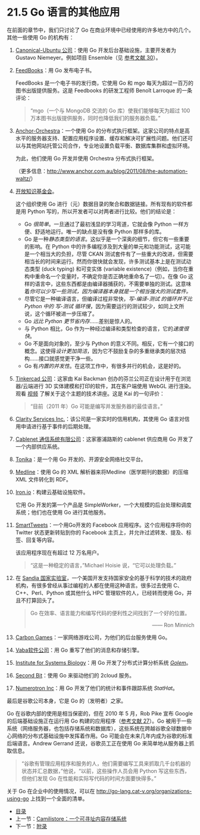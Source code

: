 # 21.5 Go 语言的其他应用

在前面的章节中，我们只讨论了 Go 在商业环境中已经使用的许多地方中的几个。其他一些使用 Go 的机构有：

1. [Canonical-Ubuntu 公司](http://www.canonical.com/)：使用 Go 开发后台基础设施，主要开发者为 Gustavo Niemeyer。例如项目 Ensemble（见 [参考文献 30]()）。

2. [FeedBooks](http://www.feedbooks.com/)：用 Go 发布电子书。

   FeedBooks 是一个电子书的发行商，它使用 Go 和 mgo 每天为超过一百万的图书出版提供服务。这是 Feedbooks 的研发工程师 Benoît Larroque 的一条评论：

   > “mgo（一个与 MongoDB 交流的 Go 库）使我们能够每天为超过 100 万本图书出版提供服务，同时也降低我们的服务器负载。”

3. [Anchor-Orchestra](http://www.anchor.com.au/)：一个使用 Go 的分布式执行框架。这家公司的特点是高水平的服务器支持、配置应用程序设置、缓存和解决可扩展性问题。他们还可以与其他网站托管公司合作，专业地设置负载平衡、数据库集群和虚拟环境。

   为此，他们使用 Go 开发并使用 Orchestra 分布式执行框架。

   （更多信息：<http://www.anchor.com.au/blog/2011/08/the-automation-waltz/>）

4. [开放知识基金会](http://eris.okfn.org/ww/2011/03/gockan)。

   这个组织使用 Go 进行（元）数据目录的聚合和数据链接。所有现有的软件都是用 Python 写的，所以开发者可以对两者进行比较。他们的结论是：

   - Go *很简单*。一旦通过了最初浅显的学习弯道，它就会像 Python 一样方便、舒适地运行。唯一的缺点是没有像 Python 那样多的库。
   - Go 是一种*静态类型的语言*。这似乎是一个深奥的细节，但它有一些重要的影响。在 Python 中的许多编程涉及到大量的单元和功能测试，这可能是一个相当大的负担，尽管 CKAN 测试套件有了一些重大的改进，但需要相当长的时间来运行。然而你很快就会发现，许多测试基本上是在测试动态类型 (duck typing) 和可变实体 (variable existence)（例如，当你在重构中重命名一个变量时，不确定你是否正确地重命名了一切）。在像 Go 这样的语言中，这些东西都是由编译器捕获的，不需要单独的测试。这意味着*你可以少写一些测试，因为编译器本身就是一个相当强大的测试套件。*
   - 尽管它是一种编译语言，但编译过程非常快，*写-编译-测试 的循环并不比 Python 中的 写-测试 循环慢*，因为需要运行的测试较少，如同上文所说，这个循环被进一步压缩了。
   - Go *远比 Python 更节省内存*……差别是惊人的。
   - 与 Python 相比，Go 作为一种经过编译和类型检查的语言，它的*速度很快*。
   - Go 不是面向对象的，至少与 Python 的意义不同。相反，它有一个接口的概念。这使得*设计更加简洁*，因为它不鼓励复杂的多重继承类的层次结构……接口就感觉更干净一些。
   - Go 有*内置的并发性*。在这项工作中，有很多并行的机会，这是好的。

5. [Tinkercad 公司](http://tinkercad.com/)：这家由 Kai Backman 创办的芬兰公司正在设计用于在浏览器/云端进行 3D 实体建模和打印的软件，其在客户端使用 WebGL 进行渲染。观看 [视频](http://www.youtube.com/watch?v=5aY4a9QnLhw) 了解关于这个主题的技术讲座。这是 Kai 的一句评价：

   > “目前（2011 年）Go 可能是编写并发服务器的最佳语言。”

6. [Clarity Services Inc.](http://www.clarityservices.com)：该公司是一家实时的信用机构，其使用 Go 语言对信用申请进行基于事件的后期处理。

7. [Cablenet 通信系统有限公司](http://www.cablenet.com.cy/en/)：这家塞浦路斯的 cablenet 供应商用 Go 开发了一个内部供应系统。

8. [Tonika](http://pdos.csail.mit.edu/~petar/5ttt.org/)：是一个用 Go 开发的、开源安全网络社交平台。

9. [Medline](http://eris.okfn.org/ww/2011/05/medline/)：使用 Go 的 XML 解析器来将Medline（医学期刊的数据）的压缩 XML 文件转化到 RDF。

10. [Iron.io](www.iron.io)：构建云基础设施软件。

    它用 Go 开发的第一个产品是 SimpleWorker，一个大规模的后台处理和调度系统；他们也在使用 Go 进行其他服务。

11. [SmartTweets](http://www.facebook.com/apps/application.php?id=135488932982)：一个用Go开发的 Facebook 应用程序。这个应用程序将你的 Twitter 状态更新转贴到你的 Facebook 主页上，并允许过滤转发、提及、标签、回复等内容。

    该应用程序现在有超过 12 万名用户。

    > “这是一种稳定的语言，”Michael Hoisie 说，“它可以处理负载。”

12. 在 [Sandia 国家实验室](http://www.sandia.gov/about/index.html)，一个美国开发支持国家安全的基于科学的技术的政府机构，有很多曾经从事过编程的人都在使用这种语言。很多过去使用 C、C++、Perl、Python 或其他什么 HPC 管理软件的人，已经转而使用 Go，并且不打算回头了。

    > Go 在效率、语言能力和编写代码的便利性之间找到了一个好的位置。
    >
    > <p style="text-align:right">—— Ron Minnich</p>

13. [Carbon Games](http://carbongames.com/)：一家网络游戏公司，为他们的后台服务使用 Go。

14. [Vaba软件公司](http://vabasoftware.com/)：用 Go 重写了他们的消息和存储引擎。

15. [Institute for Systems Biology](http://systemsbiology.org/)：用 Go 开发了分布式计算分析系统 [*Golem*](http://code.google.com/p/golem/)。

16. [Second Bit](http://www.secondbit.org/)：使用 Go 来驱动他们的 2cloud 服务。

17. [Numerotron Inc](http://www.stathat.com/)：用 Go 开发了他们的统计和事件跟踪系统 *StatHat*。

最后是谷歌公司本身，它是 Go 的（发明者）之家。

Go 在谷歌内部的使用是相当保密的，但在 2010 年 5 月，Rob Pike 宣布 Google 的后端基础设施正在运行用  Go 构建的应用程序（[参考文献 27]()）。Go 被用于一些系统（网络服务器，也包括存储系统和数据库），这些系统在跨越谷歌全球数据中心网络的分布式基础设施中发挥着作用。Go 可能会在未来几年内成为谷歌的标准后端语言。Andrew Gerrand 还说，谷歌员工正在使用 Go 来简单地从服务器上抓取信息。

> “谷歌有管理应用程序和服务的人，他们需要编写工具来抓取几千台机器的状态并汇总数据，”他说，“以前，这些操作人员会用 Python 写这些东西，但他们发现 Go 在性能和实际写代码的时间方面要快得多。”

关于 Go 在企业中的使用情况，可以在 <http://go-lang.cat-v.org/organizations-using-go> 上找到一个全面的清单。

- [目录](getting-started.md)
- 上一节：[Camilistore：一个可寻址内容存储系统](21.4.md)
- 下一节：[附录](Appendices.md)
